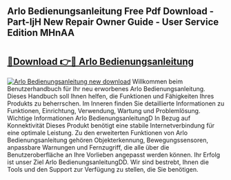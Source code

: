 ## Arlo Bedienungsanleitung Free Pdf Download - Part-IjH New Repair Owner Guide - User Service Edition MHnAA

# <h2><a href="http://df0h1f.blite.top/?on=Arlo+Bedienungsanleitung">🔗Download 👉🔴 Arlo Bedienungsanleitung</a></h2>

[![Arlo Bedienungsanleitung new download](https://i.imgur.com/lujVjoI.png)](http://df0h1f.blite.top/?on=Arlo+Bedienungsanleitung)
Willkommen beim Benutzerhandbuch für Ihr neu erworbenes Arlo Bedienungsanleitung. Dieses Handbuch soll Ihnen helfen, die Funktionen und Fähigkeiten Ihres Produkts zu beherrschen. Im Inneren finden Sie detaillierte Informationen zu Funktionen, Einrichtung, Verwendung, Wartung und Problemlösung. Wichtige Informationen Arlo BedienungsanleitungD In Bezug auf Konnektivität Dieses Produkt benötigt eine stabile Internetverbindung für eine optimale Leistung. Zu den erweiterten Funktionen von Arlo Bedienungsanleitung gehören Objekterkennung, Bewegungssensoren, anpassbare Warnungen und Fernzugriff, die alle über die Benutzeroberfläche an Ihre Vorlieben angepasst werden können. Ihr Erfolg ist unser Ziel Arlo BedienungsanleitungDD. Wir sind bestrebt, Ihnen die Tools und den Support zur Verfügung zu stellen, die Sie benötigen.
